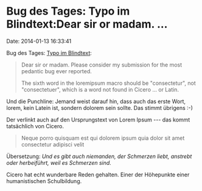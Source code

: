 Bug des Tages: Typo im Blindtext:Dear sir or madam. \...
========================================================

Date: 2014-01-13 16:33:41

Bug des Tages: [Typo im
Blindtext](https://jira.atlassian.com/browse/CONF-32190):

> Dear sir or madam. Please consider my submission for the most pedantic
> bug ever reported.
>
> The sixth word in the loremipsum macro should be \"consectetur\", not
> \"consectetuer\", which is a word not found in Cicero \... or Latin.

Und die Punchline: Jemand weist darauf hin, dass auch das erste Wort,
lorem, kein Latein ist, sondern dolorem sein sollte. Das stimmt übrigens
:-)

Der verlinkt auch auf den Ursprungstext von Lorem Ipsum --- das kommt
tatsächlich von Cicero.

> Neque porro quisquam est qui dolorem ipsum quia dolor sit amet
> consectetur adipisci velit

Übersetzung: *Und es gibt auch niemanden, der Schmerzen liebt, anstrebt
oder herbeiführt, weil es Schmerzen sind.*

Cicero hat echt wunderbare Reden gehalten. Einer der Höhepunkte einer
humanistischen Schulbildung.
